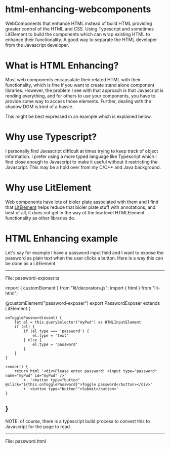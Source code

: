 # html-enhancing-webcomponents

WebComponents that enhance HTML instead of build HTML providing greater control of the HTML and CSS. Using Typescript and sometimes LitElement to build the components which can wrap existing HTML to enhance their functionality. A good way to separate the HTML developer from the Javascript developer.


# What is HTML Enhancing?

Most web components encapsulate their related HTML with their functionality, which is fine if you want to create stand alone component libraries.
However, the problem I see with that approach is that Javascript is rending everything, and for others to use your components, you have to provide
some way to access those elements. Further, dealing with the shadow DOM is kind of a hassle.

This might be best expressed in an example which is explained below.


# Why use Typescript?

I personally find Javascript difficult at times trying to keep track of object information. I prefer using a more typed language like Typescript
which I find close enough to Javascript to make it useful without it restricting the Javascript. This may be a hold over from my C/C++ and Java
background.


# Why use LitElement

Web components have lots of bioler plate associated with them and I find that [LitElement](https://lit.dev) helps reduce that bioler plate
stuff with annotations, and best of all, it does not get in the way of the low level HTMLElement functionality as other libraries do.

# HTML Enhancing example

Let's say for example I have a password input field and I want to expose the password as plain text when the user clicks a button.
Here is a way this can be done as a LitElement

---
File: password-exposer.ts

import { customElement } from "lit/decorators.js";
import { html } from "lit-html";

@customElement("password-exposer")
export PasswordExposer extends LitElement {

    onTogglePassword(event) {
        let el = this.querySelector("myPwd") as HTMLInputElement
        if (el) {
            if (el.type === 'password') {
                el.type = 'text'
            } else {
                el.type = 'password'
            }
        }
    }

    render() {
        return html '<div>Please enter password: <input type="password" name="myPwd" id="myPwd" />'
            +  '<button type="button" @click="${this.onTogglePassword}">Toggle password</button></div>'
            + '<button type="button"">Submit</button>'
    }
}
---

NOTE: of course, there is a typescript build process to convert this to Javascript for the page to read.

---
File: password.html

<html>
  <head>
    <script type="module" src="password-exposer.js
  </head>
  <body>
    Hi, please log in.
    <password-exposer></password-exposer>
  </body>
</html>
---

The above code seems fine, but the problem is that if I'm someone who knows how to design pages but not that great with 
Javascript, I now have to learn more Javascript and program HTML inside Javascript. I also loss direct access to the 
styling. I also have a hard time changing the 'toggle' to an icon.

On the other hand, if I take the enhancing approach, I can put the password field directly into the HTML and I have greater access to
it. The web component changes from being something the generates HTML to something the discovers its assocaited HTML and enhances it.

---
File: password-exposer2.ts

import { customElement, property } from "lit/decorators.js";

@customElement("password-exposer2")
export class PasswordExposer2 extends ShadowlessComponent {

    @property({type: String})
    toggleId: String = '';

    toggleElement: HTMLButtonElement | null = null;

    connectedCallback() {
        this.toggleElement = this.querySelector(`#${this.toggleId}`);
        if (this.toggleElement) {
            this.toggleElement.addEventListener('click', this);
        }
    }

    disconnectedCallback() {
        if (this.toggleElement) {
            this.toggleElement.removeEventListener('click', this);
        }
    }

    handleEvent(event: Event) {
        if (event.type === 'click') {
            this.togglePassword();
        }
    }

    togglePassword() {
        // get the first password child element
        let el = this.querySelector('[type="password"]') as HTMLInputElement;

        if (el) {
            if (el.type === 'password') {
                el.type = 'text';
            } else {
                el.type = 'password';
            }
        }
    }
}
---

---
File: password2.html

<html>
  <head>
    <script type="module" src="password-exposer2.js
  </head>
  <body>
    Hi, please log in.
    <password-exposer2 toggleId="pwdToggle">
      <div>Please enter password: <input type="password" name="myPwd" id="myPwd" />
        <button type="button" id="pwdToggle">Toggle password</button>
      </div>
      <button type="button">Submit</button>
    </password-exposer2>
  </body>
</html>
---

Now, as an HTML developer, I have complete control over how the password and the rest of the HTML appear. Even if the password-exposer2 does
not work properly, the password elements will still appear the way I want. If I wanted to change the toggle from a button to an image, then 
that is easy to do without having to reformat HTML in a Javascript string and rebuilding the component.

This style also benefits from separation of work. HTML/CSS developers can create a page without the password-exposer2, then pass the page off
to the Web Component developer and the HTML gets enhanced.

Of course, password-exposer2 is more Typescript than the first example, with the element query and the addEventListener()/removeEventListener()
lines that LitElement takes care of in the first example with the @click binding. I like to have the events go to the class level and then broker
them from there which makes it easier to remove the listener later.



